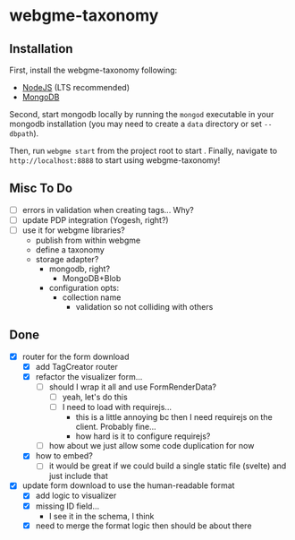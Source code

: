 # webgme-taxonomy
## Installation
First, install the webgme-taxonomy following:
- [NodeJS](https://nodejs.org/en/) (LTS recommended)
- [MongoDB](https://www.mongodb.com/)

Second, start mongodb locally by running the `mongod` executable in your mongodb installation (you may need to create a `data` directory or set `--dbpath`).

Then, run `webgme start` from the project root to start . Finally, navigate to `http://localhost:8888` to start using webgme-taxonomy!

## Misc To Do
- [ ] errors in validation when creating tags... Why?
- [ ] update PDP integration (Yogesh, right?)
- [ ] use it for webgme libraries?
	- publish from within webgme
	- define a taxonomy
	- storage adapter?
		- mongodb, right?
			- MongoDB+Blob
		- configuration opts:
			- collection name
				- validation so not colliding with others

## Done
- [x] router for the form download
	- [x] add TagCreator router
	- [x] refactor the visualizer form...
		- [ ] should I wrap it all and use FormRenderData?
			- [ ] yeah, let's do this
			- [ ] I need to load with requirejs...
				- this is a little annoying bc then I need requirejs on the client. Probably fine...
				- how hard is it to configure requirejs?
		- [ ] how about we just allow some code duplication for now
	- [x] how to embed?
		- [ ] it would be great if we could build a single static file (svelte) and just include that
- [x] update form download to use the human-readable format
	- [x] add logic to visualizer
	- [x] missing ID field...
		- I see it in the schema, I think
	- [x] need to merge the format logic then should be about there

